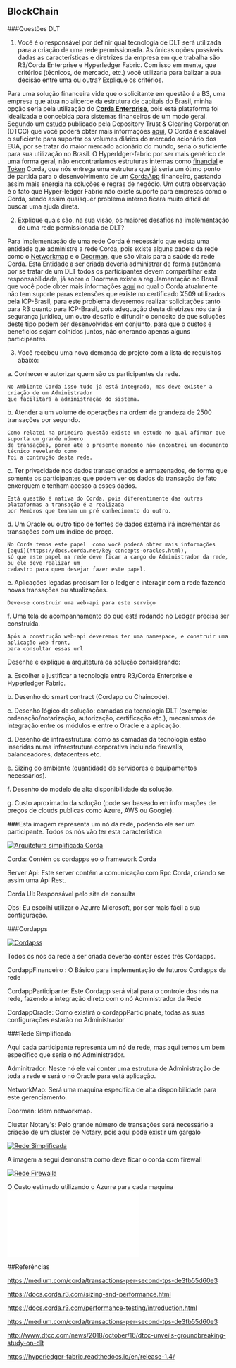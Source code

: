 ## BlockChain 


###Questões DLT

1. Você é o responsável por definir qual tecnologia de DLT será utilizada para a criação de
uma rede permissionada. As únicas opões possíveis dadas as características e diretrizes
da empresa em que trabalha são R3/Corda Enterprise e Hyperledger Fabric. Com isso
em mente, que critérios (técnicos, de mercado, etc.) você utilizaria para balizar a sua
decisão entre uma ou outra? Explique os critérios.

  Para uma solução financeira vide que o solicitante em questão é a B3, uma empresa que atua no alicerce da estrutura de
capitais do Brasil, minha opção seria  pela utilização do **[Corda Enterprise](https://www.r3.com/platform/)**, pois está 
plataforma foi idealizada e concebida para sistemas financeiros de um modo geral.
 Segundo um [estudo](http://www.dtcc.com/news/2018/october/16/dtcc-unveils-groundbreaking-study-on-dlt) publicado pela  Depository Trust & Clearing Corporation (DTCC) 
que você poderá obter mais informações [aqui](https://medium.com/corda/throughput-a-corda-story-1bc2cb9b2b60), 
O Corda é escalável o suficiente para suportar os volumes diários do mercado acionário dos EUA, por se tratar do maior
mercado acionário do mundo, seria o suficiente para sua utilização no Brasil.
 O Hyperldger-fabric por ser mais genérico de uma forma geral, não encontrariamos estruturas internas como [financial](https://docs.corda.net/financial-model.html) e [Token](https://www.corda.net/blog/announcing-the-corda-token-sdk-1-0/)  Corda,
 que nós entrega uma estrutura que já seria um ótimo ponto de partida para o desenvolvimento de um [CordaApp](https://docs.corda.net/cordapp-overview.html) financeiro, 
gastando assim mais energia na soluções e regras de negócio. 
 Um outra observação é o fato que Hyper-ledger Fabric  não existe suporte para empresas como o Corda, sendo assim quaisquer problema interno ficara muito difícil 
 de buscar uma ajuda direta.
    
2. Explique quais são, na sua visão, os maiores desafios na implementação de uma rede
permissionada de DLT?

  Para implementação de uma rede Corda é necessário que exista uma entidade que administre a rede Corda, pois existe 
alguns papeis da rede como o [Networkmap](https://docs.corda.net/network-map.html) e o [Doorman](https://docs.corda.net/api-identity.html?highlight=doorman), que são vitais para a saúde da rede Corda. Esta Entidade a
ser criada deveria administrar de forma autônoma por se tratar de um DLT todos os participantes devem compartilhar esta
responsabilidade, já sobre o Doorman existe a regulamentação no Brasil que você pode obter mais informações [aqui](https://www.iti.gov.br/acesso-a-informacao/41-lei-de-acesso-a-informacao/perguntas-frequentes/112-sobre-certificacao-digital)
no qual o Corda atualmente não tem suporte paras extensões que existe no certificado X509 utilizados pela ICP-Brasil,
para este problema deveremos realizar solicitações tanto para R3 quanto para ICP-Brasil, pois adequação desta diretrizes
nós dará segurança jurídica, um
  outro desafio é difundir o conceito de que soluções deste tipo podem ser desenvolvidas em conjunto, para que o custos
e beneficios sejam colhidos juntos, não onerando apenas alguns participantes.
  
3. Você recebeu uma nova demanda de projeto com a lista de requisitos abaixo:
    
a. Conhecer e autorizar quem são os participantes da rede.
    
    No Ambiente Corda isso tudo já está integrado, mas deve exister a criação de um Administrador
    que facilitará à administração do sistema.    
        
    
b. Atender a um volume de operações na ordem de grandeza de 2500 transações
por segundo.
    
    Como relatei na primeira questão existe um estudo no qual afirmar que suporta um grande número 
    de transações, porém até o presente momento não encontrei um documento técnico revelando como
    foi a contrução desta rede.

c. Ter privacidade nos dados transacionados e armazenados, de forma que
somente os participantes que podem ver os dados da transação de fato
enxerguem e tenham acesso a esses dados.

    Está questão é nativa do Corda, pois diferentimente das outras plataformas a transação é a realizada
    por Membros que tenham um pré conhecimento do outro.
    
d. Um Oracle ou outro tipo de fontes de dados externa irá incrementar as
transações com um índice de preço.
    
    No Corda temos este papel  como você poderá obter mais informações [aqui](https://docs.corda.net/key-concepts-oracles.html),
    só que este papel na rede deve ficar a cargo do Administrador da rede, ou ele deve realizar um
    cadastro para quem desejar fazer este papel.   

e. Aplicações legadas precisam ler o ledger e interagir com a rede fazendo novas
transações ou atualizações.

    Deve-se construir uma web-api para este serviço
    
f. Uma tela de acompanhamento do que está rodando no Ledger precisa ser
construída.
    
    Após a construção web-api deveremos ter uma namespace, e construir uma aplicação web front,
    para consultar essas url

Desenhe e explique a arquitetura da solução considerando:
    
   a. Escolher e justificar a tecnologia entre R3/Corda Enterprise e Hyperledger
Fabric.
    
        
   b. Desenho do smart contract (Cordapp ou Chaincode).
    
   c. Desenho lógico da solução: camadas da tecnologia DLT (exemplo:
ordenação/notarização, autorização, certificação etc.), mecanismos de
integração entre os módulos e entre o Oracle e a aplicação.

d. Desenho de infraestrutura: como as camadas da tecnologia estão inseridas
numa infraestrutura corporativa incluindo firewalls, balanceadores,
datacenters etc.

e. Sizing do ambiente (quantidade de servidores e equipamentos necessários).

f. Desenho do modelo de alta disponibilidade da solução.

g. Custo aproximado da solução (pode ser baseado em informações de preços de
clouds publicas como Azure, AWS ou Google).


###Esta imagem representa um nó da rede, podendo ele ser um participante. Todos os nós vão ter esta característica 

[![Arquitetura simplificada Corda](images/Untitled%20Diagram.png)](images/Untitled%20Diagram.png)


Corda:
    Contém os cordapps eo o framework Corda

Server Api:
    Este server contém a comunicação com Rpc Corda, criando se assim
uma Api Rest.

Corda UI: Responsável  pelo site de consulta


Obs:
    Eu escolhi utilizar o Azurre Microsoft, por ser mais fácil a sua configuração.

###Cordapps

  [![Cordapss](images/Cordapps.png)](images/Cordapps.png)
  
  Todos os nós da rede a ser criada deverão conter esses três Cordapps.
  
  CordappFinanceiro : O Básico para implementação de futuros Cordapps da rede
  
  CordappParticipante: Este Cordapp será vital para o controle dos nós na rede, fazendo a integração direto com o nó Administrador da Rede
  
  CordappOracle: Como existirá o cordappParticipnate, todas as suas configurações estarão no Administrador  
  

###Rede Simplificada

Aqui cada participante representa um nó de rede, mas aqui temos um bem especifico que seria o nó Administrador.

Adminitrador:
   Neste nó ele vai conter uma estrutura de Administração de toda a rede e será o nó Oracle para está aplicação.
    
NetworkMap:
    Será uma maquina especifica de alta disponibilidade para este gerenciamento.
    
Doorman:
    Idem networkmap.
    
Cluster Notary's:
    Pelo grande número de transações será necessário a criação de um cluster de Notary, pois aqui pode existir um gargalo


[![Rede Simplificada](images/Modelo_S_Rede.png)](images/Modelo_S_Rede.png)



A imagem a segui demonstra como deve ficar o corda com firewall 


[![Rede Firewalla](images/node_bridge_float.png)](images/node_bridge_float.png)




O Custo estimado utilizando o Azurre para cada maquina 
[![Slides](images/GetFileCopyFileHandler.aspx.pdf)](images/GetFileCopyFileHandler.aspx.pdf)

 
 

##Referências

https://medium.com/corda/transactions-per-second-tps-de3fb55d60e3

https://docs.corda.r3.com/sizing-and-performance.html

https://docs.corda.r3.com/performance-testing/introduction.html

https://medium.com/corda/transactions-per-second-tps-de3fb55d60e3

http://www.dtcc.com/news/2018/october/16/dtcc-unveils-groundbreaking-study-on-dlt
 

https://hyperledger-fabric.readthedocs.io/en/release-1.4/